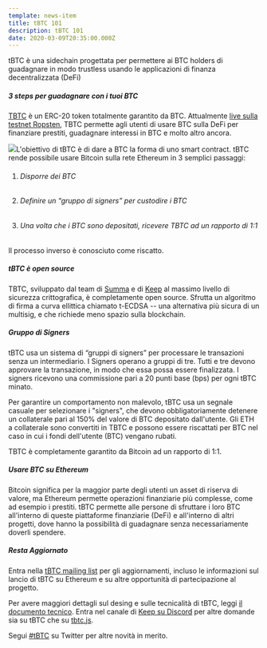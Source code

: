 ```yaml
---
template: news-item
title: tBTC 101
description: tBTC 101
date: 2020-03-09T20:35:00.000Z
---
```

tBTC è una sidechain progettata per permettere ai BTC holders di guadagnare in modo trustless usando le applicazioni di finanza decentralizzata (DeFi)

##### 3 steps per guadagnare con i tuoi BTC

[TBTC](http://tbtc.network) è un ERC-20 token totalmente garantito da BTC. Attualmente [live sulla testnet Ropsten](https://tbtc.network/news/2020-02-14-ropsten), TBTC permette agli utenti di usare BTC sulla DeFi per finanziare prestiti, guadagnare interessi in BTC e molto altro ancora.

![](https://lh3.googleusercontent.com/Hcbbww1HmPmVgYNdOPMaZzaxCLfrs0tBg_HOYv-LVPRrf-wW-F4CEPTQHNC8yJZJE1HZOspoaVAZvYND9E7RYRca7FFNeHWhu1s22SHZnMjKTBhszGSdsuh6_o-R4bsC8fHJJ-Lx)L'obiettivo di tBTC è di dare a BTC la forma di uno smart contract. tBTC rende possibile usare Bitcoin sulla rete Ethereum in 3 semplici passaggi:

1. ###### Disporre dei BTC
2. ###### Definire un “gruppo di signers” per custodire i BTC
3. ###### Una volta che i BTC sono depositati, ricevere TBTC ad un rapporto di 1:1

Il processo inverso è conosciuto come riscatto.

##### tBTC è open source

TBTC, sviluppato dal team di [Summa](https://summa.one/) e di [Keep](https://keep.network/) al massimo livello di sicurezza crittografica, è completamente open source. Sfrutta un algoritmo di firma a curva ellittica chiamato t-ECDSA -- una alternativa più sicura di un multisig, e che richiede meno spazio sulla blockchain.

##### Gruppo di Signers

tBTC usa un sistema di “gruppi di signers” per processare le transazioni senza un intermediario. I Signers operano a gruppi di tre. Tutti e tre devono approvare la transazione, in modo che essa possa essere finalizzata. I signers ricevono una commissione pari a 20 punti base (bps) per ogni tBTC minato.

Per garantire un comportamento non malevolo, tBTC usa un segnale casuale per selezionare i "signers", che devono obbligatoriamente detenere un collaterale pari al 150% del valore di BTC depositato dall'utente. Gli ETH a collaterale sono convertiti in TBTC e possono essere riscattati per BTC nel caso in cui i fondi dell'utente (BTC) vengano rubati.

TBTC è completamente garantito da Bitcoin ad un rapporto di 1:1.

##### Usare BTC su Ethereum

Bitcoin significa per la maggior parte degli utenti un asset di riserva di valore, ma Ethereum permette operazioni finanziarie più complesse, come ad esempio i prestiti. tBTC permette alle persone di sfruttare i loro BTC all'interno di queste piattaforme finanziarie (DeFi) e all'interno di altri progetti, dove hanno la possibilità di guadagnare senza necessariamente doverli spendere.

##### Resta Aggiornato

Entra nella [tBTC mailing list](https://tbtc.network/#mailing-list) per gli aggiornamenti, incluso le informazioni sul lancio di tBTC su Ethereum e su altre opportunità di partecipazione al progetto.

Per avere maggiori dettagli sul desing e sulle tecnicalità di tBTC, leggi [il documento tecnico](http://docs.keep.network/tbtc/index.pdf). Entra nel canale di [Keep su Discord](https://chat.tbtc.network) per altre domande sia su tBTC che su [tbtc.js](https://tbtc.network/news/2020-02-14-announcing-tbtc-js).

Segui [\#tBTC](https://twitter.com/hashtag/tBTC) su Twitter per altre novità in merito.
